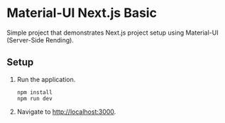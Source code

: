 # Material-UI Next.js Basic

Simple project that demonstrates Next.js project setup using Material-UI (Server-Side Rending).

## Setup

1. Run the application.

   ```shell
   npm install
   npm run dev
   ```
   
1. Navigate to <http://localhost:3000>.
